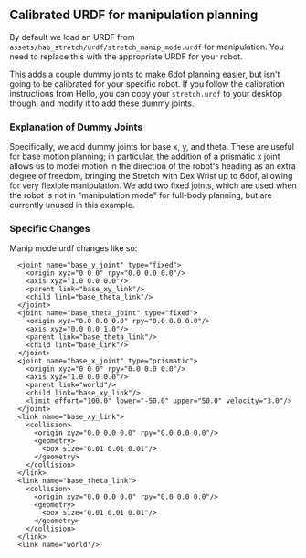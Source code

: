## Calibrated URDF for manipulation planning

By default we load an URDF from `assets/hab_stretch/urdf/stretch_manip_mode.urdf` for manipulation. You need to replace this with the appropriate URDF for your robot.

This adds a couple dummy joints to make 6dof planning easier, but isn't going to be calibrated for your specific robot. If you follow the calibration instructions from Hello, you can copy your `stretch.urdf` to your desktop though, and modify it to add these dummy joints.

### Explanation of Dummy Joints

Specifically, we add dummy joints for base x, y, and theta. These are useful for base motion planning; in particular, the addition of a prismatic x joint allows us to model motion in the direction of the robot's heading as an extra degree of freedom, bringing the Stretch with Dex Wrist up to 6dof, allowing for very flexible manipulation. We add two fixed joints, which are used when the robot is not in "manipulation mode" for full-body planning, but are currently unused in this example.


### Specific Changes

Manip mode urdf changes like so:
```
  <joint name="base_y_joint" type="fixed">
    <origin xyz="0 0 0" rpy="0.0 0.0 0.0"/>
    <axis xyz="1.0 0.0 0.0"/>
    <parent link="base_xy_link"/>
    <child link="base_theta_link"/>
  </joint>
  <joint name="base_theta_joint" type="fixed">
    <origin xyz="0.0 0.0 0.0" rpy="0.0 0.0 0.0"/>
    <axis xyz="0.0 0.0 1.0"/>
    <parent link="base_theta_link"/>
    <child link="base_link"/>
  </joint>
  <joint name="base_x_joint" type="prismatic">
    <origin xyz="0 0 0" rpy="0.0 0.0 0.0"/>
    <axis xyz="1.0 0.0 0.0"/>
    <parent link="world"/>
    <child link="base_xy_link"/>
    <limit effort="100.0" lower="-50.0" upper="50.0" velocity="3.0"/>
  </joint>
  <link name="base_xy_link">
    <collision>
      <origin xyz="0.0 0.0 0.0" rpy="0.0 0.0 0.0"/>
      <geometry>
        <box size="0.01 0.01 0.01"/>
      </geometry>
    </collision>
  </link>
  <link name="base_theta_link">
    <collision>
      <origin xyz="0.0 0.0 0.0" rpy="0.0 0.0 0.0"/>
      <geometry>
        <box size="0.01 0.01 0.01"/>
      </geometry>
    </collision>
  </link>
  <link name="world"/>
```
